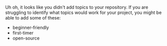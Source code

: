 Uh oh, it looks like you didn't add topics to your repository. If you are struggling to identify what topics would work for your project, you might be able to add some of these:

- beginner-friendly
- first-timer
- open-source